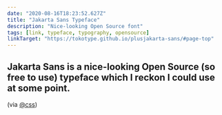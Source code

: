 ```yaml
---
date: "2020-08-16T18:23:52.627Z"
title: "Jakarta Sans Typeface"
description: "Nice-looking Open Source font"
tags: [link, typeface, typography, opensource]
linkTarget: "https://tokotype.github.io/plusjakarta-sans/#page-top"
---
```

Jakarta Sans is a nice-looking Open Source (so free to use) typeface which I reckon I could use at some point. 
---

(via [@css](https://twitter.com/css))
